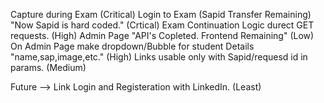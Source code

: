 Capture during Exam (Critical)
Login to Exam (Sapid Transfer Remaining) "Now Sapid is hard coded." (Crtical)
Exam Continuation Logic durect GET requests. (High)
Admin Page "API's Copleted. Frontend Remaining" (Low)
On Admin Page make dropdown/Bubble for student Details "name,sap,image,etc." (High)
Links usable only with Sapid/requesd id in params. (Medium)






Future -->
Link Login and Registeration with LinkedIn. (Least)


